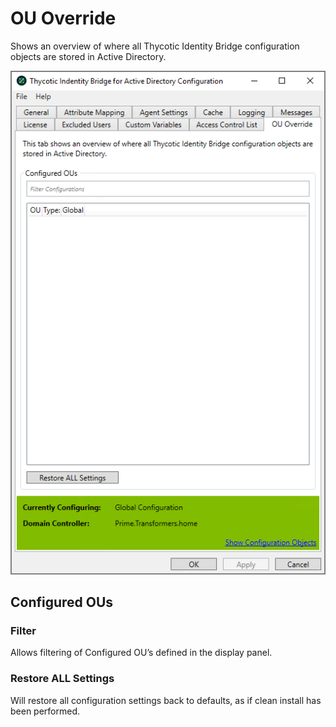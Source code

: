 [title]: # (OU Override)
[tags]: # (panel)
[priority]: # (3)
# OU Override

Shows an overview of where all Thycotic Identity Bridge configuration objects are stored in Active Directory.

![ou override](../images/ou-override.png "OU Override tab of the Bridge Configuration tool")

## Configured OUs

### Filter

Allows filtering of Configured OU’s defined in the display panel.

### Restore ALL Settings

Will restore all configuration settings back to defaults, as if clean install has been performed.
